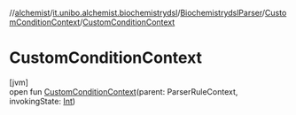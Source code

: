 //[alchemist](../../../../index.md)/[it.unibo.alchemist.biochemistrydsl](../../index.md)/[BiochemistrydslParser](../index.md)/[CustomConditionContext](index.md)/[CustomConditionContext](-custom-condition-context.md)

# CustomConditionContext

[jvm]\
open fun [CustomConditionContext](-custom-condition-context.md)(parent: ParserRuleContext, invokingState: [Int](https://kotlinlang.org/api/latest/jvm/stdlib/kotlin/-int/index.html))
